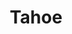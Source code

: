 ---
title: Tahoe
categories: [flying]
tags: [tiger]
image: tahoe.jpg
caption: 
_template: image-post
---